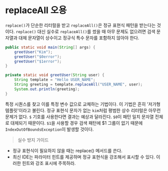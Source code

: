 # replaceAll 오용
`replace()`가 단순한 리터럴을 받고 `replaceAll()`은 정규 표현식 패턴을 받는다는 것이다.
`replace()` 대신 실수로 `replaceAll()`를 썼을 때 아무 문제도 없으려면 검색 문자열과 대체 문자열이 상수이고 정규식 특수 문자를 포함하지 않아야 한다.

```java
public static void main(String[] args) {
    greetUser("Kim");
    greetUser("$0error");
    greetUser("$1error");
}

private static void greetUser(String user) {
    String template = "Hello USER_NAME";
    String greeting = template.replaceAll("USER_NAME", user);
    System.out.println(greeting);
}
```
특정 시퀀스를 찾고 이를 특정 변수 값으로 교체하는 기법이다.
이 기법은 흔히 '저가형 템플릿'이라고 불린다.
정규 표현식 문자가 없는 `kim`처럼 평범한 상수 리터럴은 아무런 문제가 없다.
`$` 기호를 사용한다면 결과는 예상과 달라진다.
`$0`이 패턴 일치 문자열 전체로 대체되기 때문이다.
`$1`을 사용할 경우 검색 패턴에 $1 그룹이 없기 때문에 `IndexOutOfBoundsException`이 발생할 것이다.

> 실수 방지 가이드
* 정규 표현식이 필요하지 않을 때는 replace() 메서드를 쓴다.
* 최신 IDE는 파라미터 힌트를 제공하며 정규 표현식을 강조해서 표시할 수 있다. 이러한 힌트와 강조 표시에 주목하라.
